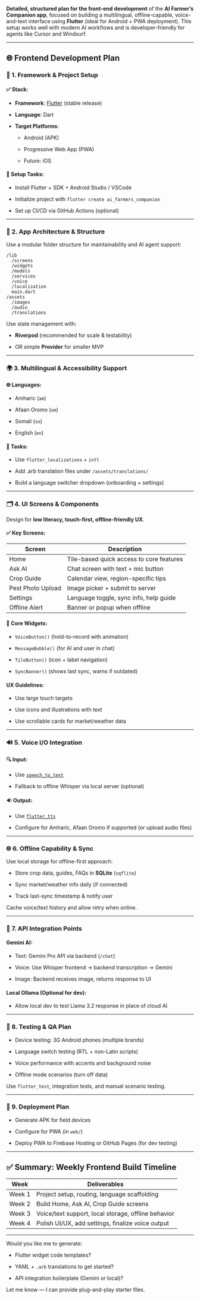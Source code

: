 
 **Detailed, structured plan for the front-end development** of the **AI Farmer’s Companion app**, focused on building a multilingual, offline-capable, voice-and-text interface using **Flutter** (ideal for Android + PWA deployment). This setup works well with modern AI workflows and is developer-friendly for agents like Cursor and Windsurf.

---

## 🌐 **Frontend Development Plan**

### 📱 1. **Framework & Project Setup**

#### ✅ Stack:

- **Framework**: [Flutter](https://flutter.dev/) (stable release)
    
- **Language**: Dart
    
- **Target Platforms**:
    
    - Android (APK)
        
    - Progressive Web App (PWA)
        
    - Future: iOS
        

#### 🔧 Setup Tasks:

-  Install Flutter + SDK + Android Studio / VSCode
    
-  Initialize project with `flutter create ai_farmers_companion`
    
-  Set up CI/CD via GitHub Actions (optional)
    

---

### 🧱 2. **App Architecture & Structure**

Use a modular folder structure for maintainability and AI agent support:

```
/lib
  /screens
  /widgets
  /models
  /services
  /voice
  /localization
  main.dart
/assets
  /images
  /audio
  /translations
```

Use state management with:

- **Riverpod** (recommended for scale & testability)
    
- OR simple **Provider** for smaller MVP
    

---

### 🌍 3. **Multilingual & Accessibility Support**

#### 🌐 Languages:

- Amharic (`am`)
    
- Afaan Oromo (`om`)
    
- Somali (`so`)
    
- English (`en`)
    

#### 📌 Tasks:

-  Use `flutter_localizations` + `intl`
    
-  Add .arb translation files under `/assets/translations/`
    
-  Build a language switcher dropdown (onboarding + settings)
    

---

### 🗂️ 4. **UI Screens & Components**

Design for **low literacy, touch-first, offline-friendly UX**.

#### ✅ Key Screens:

|Screen|Description|
|---|---|
|Home|Tile-based quick access to core features|
|Ask AI|Chat screen with text + mic button|
|Crop Guide|Calendar view, region-specific tips|
|Pest Photo Upload|Image picker + submit to server|
|Settings|Language toggle, sync info, help guide|
|Offline Alert|Banner or popup when offline|

#### 🔧 Core Widgets:

- `VoiceButton()` (hold-to-record with animation)
    
- `MessageBubble()` (for AI and user in chat)
    
- `TileButton()` (icon + label navigation)
    
- `SyncBanner()` (shows last sync, warns if outdated)
    

#### UX Guidelines:

- Use large touch targets
    
- Use icons and illustrations with text
    
- Use scrollable cards for market/weather data
    

---

### 🔊 5. **Voice I/O Integration**

#### 🔍 Input:

- Use [`speech_to_text`](https://pub.dev/packages/speech_to_text)
    
- Fallback to offline Whisper via local server (optional)
    

#### 🔉 Output:

- Use [`flutter_tts`](https://pub.dev/packages/flutter_tts)
    
- Configure for Amharic, Afaan Oromo if supported (or upload audio files)
    

---

### 🌐 6. **Offline Capability & Sync**

Use local storage for offline-first approach:

-  Store crop data, guides, FAQs in **SQLite** (`sqflite`)
    
-  Sync market/weather info daily (if connected)
    
-  Track last-sync timestamp & notify user
    

Cache voice/text history and allow retry when online.

---

### 🔄 7. **API Integration Points**

#### Gemini AI:

- Text: Gemini Pro API via backend (`/chat`)
    
- Voice: Use Whisper frontend → backend transcription → Gemini
    
- Image: Backend receives image, returns response to UI
    

#### Local Ollama (Optional for dev):

- Allow local dev to test Llama 3.2 response in place of cloud AI
    

---

### 🧪 8. **Testing & QA Plan**

-  Device testing: 3G Android phones (multiple brands)
    
-  Language switch testing (RTL + non-Latin scripts)
    
-  Voice performance with accents and background noise
    
-  Offline mode scenarios (turn off data)
    

Use `flutter_test`, integration tests, and manual scenario testing.

---

### 🚀 9. **Deployment Plan**

-  Generate APK for field devices
    
-  Configure for PWA (in `web/`)
    
-  Deploy PWA to Firebase Hosting or GitHub Pages (for dev testing)
    

---

## ✅ Summary: Weekly Frontend Build Timeline

|Week|Deliverables|
|---|---|
|Week 1|Project setup, routing, language scaffolding|
|Week 2|Build Home, Ask AI, Crop Guide screens|
|Week 3|Voice/text support, local storage, offline behavior|
|Week 4|Polish UI/UX, add settings, finalize voice output|

---

Would you like me to generate:

- Flutter widget code templates?
    
- YAML + `.arb` translations to get started?
    
- API integration boilerplate (Gemini or local)?
    

Let me know — I can provide plug-and-play starter files.